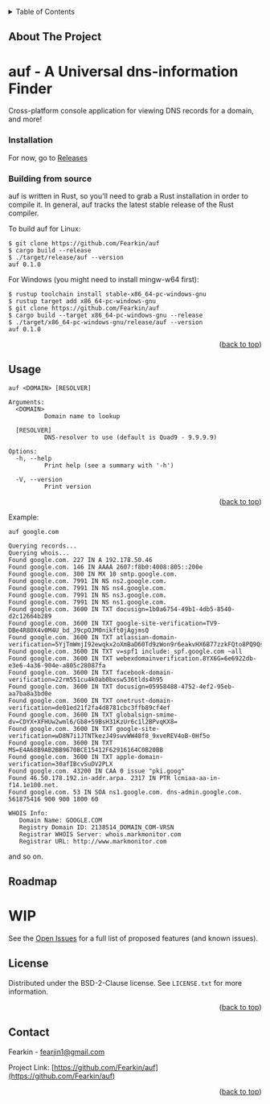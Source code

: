 <a name="readme-top"></a>



<!-- PROJECT LOGO -->




<!-- TABLE OF CONTENTS -->
<details>
  <summary>Table of Contents</summary>
  <ol>
    <li>
      <a href="#about-the-project">About The Project</a>
      <ul>
        <li><a href="#built-with">Built With</a></li>
      </ul>
    </li>
    <li>
      <a href="#getting-started">Getting Started</a>
      <ul>
        <li><a href="#prerequisites">Prerequisites</a></li>
        <li><a href="#installation">Installation</a></li>
      </ul>
    </li>
    <li><a href="#usage">Usage</a></li>
    <li><a href="#roadmap">Roadmap</a></li>
    <li><a href="#contributing">Contributing</a></li>
    <li><a href="#license">License</a></li>
    <li><a href="#contact">Contact</a></li>
    <li><a href="#acknowledgments">Acknowledgments</a></li>
  </ol>
</details>



<!-- ABOUT THE PROJECT -->
## About The Project
# auf - A Universal dns-information Finder
Cross-platform console application for viewing DNS records for a domain, and more!


<!-- GETTING STARTED -->
### Installation
For now, go to [Releases](https://github.com/Fearkin/auf/releases/)


### Building from source
auf is written in Rust, so you'll need to grab a Rust installation in order to compile it. In general, auf tracks the latest stable release of the Rust compiler.

To build auf for Linux:
```
$ git clone https://github.com/Fearkin/auf
$ cargo build --release
$ ./target/release/auf --version
auf 0.1.0
```
For Windows (you might need to install mingw-w64 first):
```
$ rustup toolchain install stable-x86_64-pc-windows-gnu
$ rustup target add x86_64-pc-windows-gnu
$ git clone https://github.com/Fearkin/auf
$ cargo build --target x86_64-pc-windows-gnu --release
$ ./target/x86_64-pc-windows-gnu/release/auf --version
auf 0.1.0
```
<p align="right">(<a href="#readme-top">back to top</a>)</p>



<!-- USAGE EXAMPLES -->
## Usage

```
auf <DOMAIN> [RESOLVER]

Arguments:
  <DOMAIN>
          Domain name to lookup

  [RESOLVER]
          DNS-resolver to use (default is Quad9 - 9.9.9.9)

Options:
  -h, --help
          Print help (see a summary with '-h')

  -V, --version
          Print version
```
<p align="right">(<a href="#readme-top">back to top</a>)</p>

Example:
```
auf google.com

Querying records...
Querying whois...
Found google.com. 227 IN A 192.178.50.46
Found google.com. 146 IN AAAA 2607:f8b0:4008:805::200e
Found google.com. 300 IN MX 10 smtp.google.com.
Found google.com. 7991 IN NS ns2.google.com.
Found google.com. 7991 IN NS ns4.google.com.
Found google.com. 7991 IN NS ns3.google.com.
Found google.com. 7991 IN NS ns1.google.com.
Found google.com. 3600 IN TXT docusign=1b0a6754-49b1-4db5-8540-d2c12664b289
Found google.com. 3600 IN TXT google-site-verification=TV9-DBe4R80X4v0M4U_bd_J9cpOJM0nikft0jAgjmsQ
Found google.com. 3600 IN TXT atlassian-domain-verification=5YjTmWmjI92ewqkx2oXmBaD60Td9zWon9r6eakvHX6B77zzkFQto8PQ9QsKnbf4I
Found google.com. 3600 IN TXT v=spf1 include:_spf.google.com ~all
Found google.com. 3600 IN TXT webexdomainverification.8YX6G=6e6922db-e3e6-4a36-904e-a805c28087fa
Found google.com. 3600 IN TXT facebook-domain-verification=22rm551cu4k0ab0bxsw536tlds4h95
Found google.com. 3600 IN TXT docusign=05958488-4752-4ef2-95eb-aa7ba8a3bd0e
Found google.com. 3600 IN TXT onetrust-domain-verification=de01ed21f2fa4d8781cbc3ffb89cf4ef
Found google.com. 3600 IN TXT globalsign-smime-dv=CDYX+XFHUw2wml6/Gb8+59BsH31KzUr6c1l2BPvqKX8=
Found google.com. 3600 IN TXT google-site-verification=wD8N7i1JTNTkezJ49swvWW48f8_9xveREV4oB-0Hf5o
Found google.com. 3600 IN TXT MS=E4A68B9AB2BB9670BCE15412F62916164C0B20BB
Found google.com. 3600 IN TXT apple-domain-verification=30afIBcvSuDV2PLX
Found google.com. 43200 IN CAA 0 issue "pki.goog"
Found 46.50.178.192.in-addr.arpa. 2317 IN PTR lcmiaa-aa-in-f14.1e100.net.
Found google.com. 53 IN SOA ns1.google.com. dns-admin.google.com. 561875416 900 900 1800 60

WHOIS Info:
   Domain Name: GOOGLE.COM
   Registry Domain ID: 2138514_DOMAIN_COM-VRSN
   Registrar WHOIS Server: whois.markmonitor.com
   Registrar URL: http://www.markmonitor.com
```
and so on.


<!-- ROADMAP -->
## Roadmap
# WIP

See the [Open Issues](https://github.com/Fearkin/auf/issues) for a full list of proposed features (and known issues).




<!-- CONTRIBUTING -->
<!-- LICENSE -->
## License

Distributed under the BSD-2-Clause license. See `LICENSE.txt` for more information.

<p align="right">(<a href="#readme-top">back to top</a>)</p>



<!-- CONTACT -->
## Contact

Fearkin - fearjin1@gmail.com

Project Link: [https://github.com/Fearkin/auf](https://github.com/Fearkin/auf)

<p align="right">(<a href="#readme-top">back to top</a>)</p>


<!-- MARKDOWN LINKS & IMAGES -->
<!-- https://www.markdownguide.org/basic-syntax/#reference-style-links -->
[contributors-shield]: https://img.shields.io/github/contributors/Fearkin/auf.svg?style=for-the-badge
[contributors-url]: https://github.com/Fearkin/auf/graphs/contributors
[forks-shield]: https://img.shields.io/github/forks/Fearkin/auf.svg?style=for-the-badge
[forks-url]: https://github.com/Fearkin/auf/network/members
[stars-shield]: https://img.shields.io/github/stars/Fearkin/auf.svg?style=for-the-badge
[stars-url]: https://github.com/Fearkin/auf/stargazers
[issues-shield]: https://img.shields.io/github/issues/Fearkin/auf.svg?style=for-the-badge
[issues-url]: https://github.com/Fearkin/auf/issues
[product-screenshot]: images/screenshot.png
[Next.js]: https://img.shields.io/badge/next.js-000000?style=for-the-badge&logo=nextdotjs&logoColor=white
[Rust]: https://img.shields.io/badge/rust-8B4513?style=for-the-badge&logo=rust&logoColor=white
[Rust-url]: https://www.rust-lang.org/
